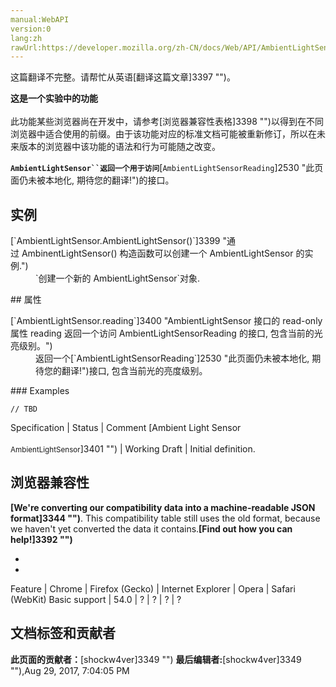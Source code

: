 ```yaml
---
manual:WebAPI
version:0
lang:zh
rawUrl:https://developer.mozilla.org/zh-CN/docs/Web/API/AmbientLightSensor#Browser_compatibility
---
```




这篇翻译不完整。请帮忙从英语[翻译这篇文章]3397 "")。






**这是一个实验中的功能**<br></br>此功能某些浏览器尚在开发中，请参考[浏览器兼容性表格]3398 "")以得到在不同浏览器中适合使用的前缀。由于该功能对应的标准文档可能被重新修订，所以在未来版本的浏览器中该功能的语法和行为可能随之改变。




**`AmbientLightSensor``返回一个用于访问`**[`AmbientLightSensorReading`]2530 "此页面仍未被本地化, 期待您的翻译!")的接口。


## 实例<a name="实例"></a>
<dl><dt id=''>[`AmbientLightSensor.AmbientLightSensor()`]3399 "通过 AmbinentLightSensor() 构造函数可以创建一个 AmbientLightSensor 的实例.")</dt><dd>`创建一个新的 AmbientLightSensor`对象.</dd></dl>
## 属性<a name="属性"></a>
<dl><dt id=''>[`AmbientLightSensor.reading`]3400 "AmbientLightSensor 接口的 read-only 属性 reading 返回一个访问 AmbientLightSensorReading 的接口, 包含当前的光亮级别。")</dt><dd>返回一个[`AmbientLightSensorReading`]2530 "此页面仍未被本地化, 期待您的翻译!")接口, 包含当前光的亮度级别。</dd></dl>
### Examples<a name="Examples"></a>

```
// TBD
```
Specification | Status | Comment 
[Ambient Light Sensor<br></br><small>AmbientLightSensor</small>]3401 "") | Working Draft | Initial definition. 


## 浏览器兼容性<a name="浏览器兼容性"></a>


**[We&#39;re converting our compatibility data into a machine-readable JSON format]3344 "")**. This compatibility table still uses the old format, because we haven&#39;t yet converted the data it contains.**[Find out how you can help!]3392 "")**


* 
* 
Feature | Chrome | Firefox (Gecko) | Internet Explorer | Opera | Safari (WebKit) 
Basic support | 54.0 | ? | ? | ? | ? 







## 文档标签和贡献者
**此页面的贡献者：**[shockw4ver]3349 "")
**最后编辑者:**[shockw4ver]3349 ""),<time>Aug 29, 2017, 7:04:05 PM</time>


